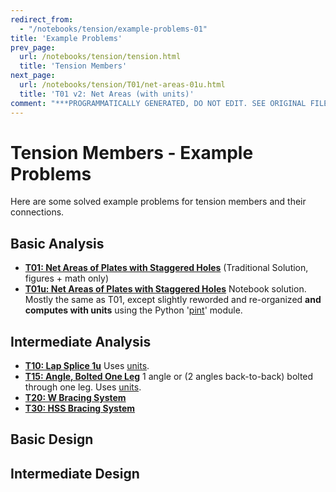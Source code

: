 ```yaml
---
redirect_from:
  - "/notebooks/tension/example-problems-01"
title: 'Example Problems'
prev_page:
  url: /notebooks/tension/tension.html
  title: 'Tension Members'
next_page:
  url: /notebooks/tension/T01/net-areas-01u.html
  title: 'T01 v2: Net Areas (with units)'
comment: "***PROGRAMMATICALLY GENERATED, DO NOT EDIT. SEE ORIGINAL FILES IN /content***"
---
```

# Tension Members - Example Problems

Here are some solved example problems for tension members
and their connections.

## Basic Analysis

* **[T01: Net Areas of Plates with Staggered Holes](../../text/tension/T01/net-areas-01)**  (Traditional Solution, figures + math only)
* **[T01u: Net Areas of Plates with Staggered Holes](T01/net-areas-01u)** Notebook solution.
Mostly the same as T01, except slightly reworded and re-organized **and computes with units** 
using the Python '[pint](https://pint.readthedocs.io/)' module.

## Intermediate Analysis

* **[T10: Lap Splice 1u](T10/lap-splice-01)**  Uses [units](https://pint.readthedocs.io/).
* **[T15: Angle, Bolted One Leg](T15/bolted-single-angle-01u)**  1 angle or (2 angles back-to-back) bolted through one leg. Uses [units](https://pint.readthedocs.io/).
* **[T20: W Bracing System](T20/W-brace-01)**
* **[T30: HSS Bracing System](T30/HSS-brace-01-v4)**

## Basic Design

## Intermediate Design
